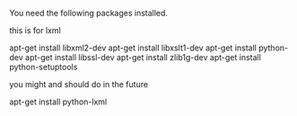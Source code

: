 You need the following packages installed.

this is for lxml

apt-get install libxml2-dev
apt-get install libxslt1-dev
apt-get install python-dev
apt-get install libssl-dev
apt-get install zlib1g-dev
apt-get install python-setuptools

you might and should do in the future

apt-get install python-lxml